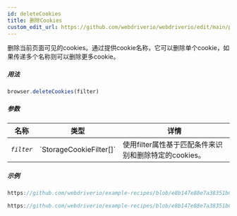 ```yaml
---
id: deleteCookies
title: 删除Cookies
custom_edit_url: https://github.com/webdriverio/webdriverio/edit/main/packages/webdriverio/src/commands/browser/deleteCookies.ts
---
```


删除当前页面可见的cookies。通过提供cookie名称，它可以删除单个cookie，如果传递多个名称则可以删除更多cookie。

##### 用法

```js
browser.deleteCookies(filter)
```

##### 参数

<table>
  <thead>
    <tr>
      <th>名称</th><th>类型</th><th>详情</th>
    </tr>
  </thead>
  <tbody>
    <tr>
      <td><code><var>filter</var></code></td>
      <td>`StorageCookieFilter[]`</td>
      <td>使用filter属性基于匹配条件来识别和删除特定的cookies。</td>
    </tr>
  </tbody>
</table>

##### 示例

```js reference title="example.js" useHTTPS
https://github.com/webdriverio/example-recipes/blob/e8b147e88e7a38351b0918b4f7efbd9ae292201d/deleteCookies/example.js#L9-L29
```

```js reference title="example.js" useHTTPS
https://github.com/webdriverio/example-recipes/blob/e8b147e88e7a38351b0918b4f7efbd9ae292201d/deleteCookies/example.js#L31-L35
```